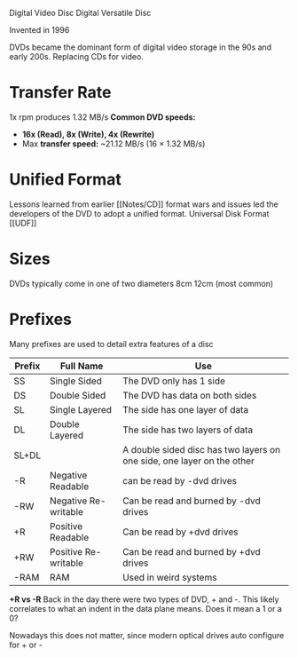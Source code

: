 Digital Video Disc
Digital Versatile Disc

Invented in 1996

DVDs became the dominant form of digital video storage in the 90s and early 200s. Replacing CDs for video. 

# Transfer Rate
1x rpm produces 1.32 MB/s
**Common DVD speeds:**
- **16x (Read), 8x (Write), 4x (Rewrite)**
- Max **transfer speed:** ~21.12 MB/s (16 × 1.32 MB/s)

# Unified Format
Lessons learned from earlier [[Notes/CD]] format wars and issues led the developers of the DVD to adopt a unified format.
	Universal Disk Format [[UDF]]

# Sizes
DVDs typically come in one of two diameters
8cm
12cm (most common)

# Prefixes
Many prefixes are used to detail extra features of a disc

| Prefix | Full Name            | Use                                                                    |
| ------ | -------------------- | ---------------------------------------------------------------------- |
| SS     | Single Sided         | The DVD only has 1 side                                                |
| DS     | Double Sided         | The DVD has data on both sides                                         |
| SL     | Single Layered       | The side has one layer of data                                         |
| DL     | Double Layered       | The side has two layers of data                                        |
| SL+DL  |                      | A double sided disc has two layers on one side, one layer on the other |
| -R     | Negative Readable    | can be read by -dvd drives                                             |
| -RW    | Negative Re-writable | Can be read and burned by -dvd drives                                  |
| +R     | Positive Readable    | Can be read by +dvd drives                                             |
| +RW    | Positive Re-writable | Can be read and burned by +dvd drives                                  |
| -RAM   | RAM                  | Used in weird systems                                                  |

**+R vs -R**
Back in the day there were two types of DVD, + and -. This likely correlates to what an indent in the data plane means. Does it mean a 1 or a 0?

Nowadays this does not matter, since modern optical drives auto configure for + or -